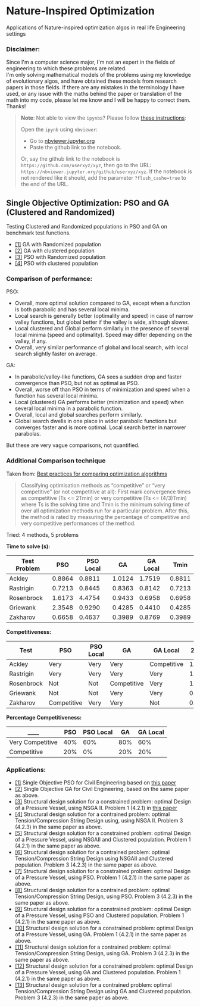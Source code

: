 # Nature-Inspired Optimization
Applications of Nature-inspired optimization algos in real life Engineering settings

### Disclaimer:
Since I'm a computer science major, I'm not an expert in the fields of engineering to which these problems are related.  
I'm only solving mathematical models of the problems using my knowledge of evolutionary algos, and have obtained these models from research papers in those fields. If there are any mistakes in the terminology I have used, or any issue with the maths behind the paper or translation of the math into my code, please let me know and I will be happy to correct them. Thanks!

> **Note**: Not able to view the `ipynb`s? Please follow [these instructions](https://github.com/iurisegtovich/PyTherm-applied-thermodynamics/issues/11#issue-184473171):  
>
> Open the `ipynb` using `nbviewer`:
> * Go to [nbviewer.jupyter.org](https://nbviewer.jupyter.org/)
> * Paste the github link to the notebook.
> 
> Or, say the github link to the notebook is `https://github.com/userxyz/xyz`, then go to the URL: `https://nbviewer.jupyter.org/github/userxyz/xyz`. If the notebook is not rendered like it should, add the parameter `?flush_cashe=true` to the end of the URL.

## Single Objective Optimization: PSO and GA (Clustered and Randomized)
Testing Clustered and Randomized populations in PSO and GA on benchmark test functions.
- [[1]](benchmark_ga.ipynb) GA with Randomized population
- [[2]](benchmark_ga_clustered.ipynb) GA with clustered population
- [[3]](benchmark_pso.ipynb) PSO with Randomized population
- [[4]](benchmark_pso_clustered.ipynb) PSO with clustered population

### Comparison of performance:
PSO:
- Overall, more optimal solution compared to GA, except when a function is both parabolic and has several local minima.
- Local search is generally better (optimality and speed) in case of narrow valley functions, but global better if the valley is wide, although slower.
- Local clustered and Global perform similarly in the presence of several local minima (speed and optimality). Speed may differ depending on the valley, if any. 
- Overall, very similar performance of global and local search, with local search slightly faster on average.

GA:
- In parabolic/valley-like functions, GA sees a sudden drop and faster convergence than PSO, but not as optimal as PSO.
- Overall, worse off than PSO in terms of minimization and speed when a function has several local minima. 
- Local (clustered) GA performs better (minimization and speed) when several local minima in a parabolic function. 
- Overall, local and global searches perform similarly.
- Global search dwells in one place in wider parabolic functions but converges faster and is more optimal. Local search better in narrower parabolas.

But these are very vague comparisons, not quantified.

### Additional Comparison technique 
Taken from: [Best practices for comparing optimization algorithms](https://doi.org/10.1007/s11081-017-9366-1)   
> Classifying optimisation methods as “competitive” or “very competitive” (or not competitive at all): First mark convergence times as competitive (Ts <= 2Tmin) or very competitive  (Ts <= (4/3)Tmin) where Ts is the solving time and Tmin is the minimum solving time of over all optimization methods run for a particular problem. After this, the method is rated by measuring the percentage of competitive and very competitive performances of the method. 

Tried: 4 methods, 5 problems

**Time to solve (s):**

Test Problem | PSO | PSO Local | GA | GA Local | Tmin |  
-------------|-----|-----------|----|----------|------| 
Ackley | 0.8864 | 0.8811 | 1.0124 | 1.7519 | 0.8811 |  
Rastrigin | 0.7213 | 0.8445 | 0.8363 | 0.8142 | 0.7213 |  
Rosenbrock | 1.6173 | 4.4754 | 0.9433 | 0.6958 | 0.6958 |  
Griewank | 2.3548 | 0.9290 | 0.4285 | 0.4410 | 0.4285 |   
Zakharov | 0.6658 | 0.4637 | 0.3989 | 0.8769 | 0.3989 |   

**Competitiveness:**

Test | PSO | PSO Local | GA | GA Local | 2Tmin | 4/3 Tmin |  
---|-------|----------|----|--------|-------|--------|  
Ackley | Very | Very | Very | Competitive | 1.7622 | 1.1748 |  
Rastrigin | Very | Very | Very | Very |1.4426 | 0.9617|  
Rosenbrock | Not | Not | Competitive | Very | 1.3916 | 0.9277 |  
Griewank | Not | Not | Very | Very | 0.8570 | 0.5713 |  
Zakharov | Competitive | Very | Very | Not | 0.7978 | 0.5319 |  

**Percentage Competitiveness:**

____| PSO | PSO Local | GA | GA Local |  
---|---|--------|-----|-----|  
Very Competitive | 40% | 60% | 80% | 60% |  
Competitive | 20% | 0% | 20% | 20% |  



### Applications:
- [[1]](PSO-Concrete.ipynb) Single Objective PSO for Civil Engineering based on [this paper](http://www.ijimt.org/vol10/832-CM0015.pdf)
- [[2]](GA_Concrete.ipynb) Single Objective GA for Civil Engineering, based on the same paper as above.
- [[3]](structural_design_1_nsga2.ipynb) Structural design solution for a constrained problem: optimal Design of a Pressure Vessel, using NSGA II. Problem 1 (4.2.1) in [this paper](https://www.aimsciences.org/article/exportPdf?id=0b2c367b-f5d5-4214-9b55-fbde31e3b7ad)
- [[4]](structural_design_3_nsga2.ipynb) Structural design solution for a contrained problem: optimal Tension/Compression String Design using, using NSGA II. Problem 3 (4.2.3) in the same paper as above.
- [[5]](clustered_design_1.ipynb) Structural design solution for a constrained problem: optimal Design of a Pressure Vessel, using NSGAII and Clustered population. Problem 1 (4.2.1) in the same paper as above.
- [[6]](clustered_design_3.ipynb) Structural design solution for a contrained problem: optimal Tension/Compression String Design using NSGAII and Clustered population. Problem 3 (4.2.3) in the same paper as above.
- [[7]](struct_design_1_pso.ipynb) Structural design solution for a constrained problem: optimal Design of a Pressure Vessel, using PSO. Problem 1 (4.2.1) in the same paper as above.
- [[8]](struct_design_3_pso.ipynb) Structural design solution for a contrained problem: optimal Tension/Compression String Design, using PSO. Problem 3 (4.2.3) in the same paper as above.
- [[9]](clustered_design_1_pso.ipynb) Structural design solution for a constrained problem: optimal Design of a Pressure Vessel, using PSO and Clustered population. Problem 1 (4.2.1) in the same paper as above.
- [[10]](structural_design_1_ga.ipynb) Structural design solution for a constrained problem: optimal Design of a Pressure Vessel, using GA. Problem 1 (4.2.1) in the same paper as above.
- [[11]](structural_design_3_ga.ipynb) Structural design solution for a contrained problem: optimal Tension/Compression String Design, using GA. Problem 3 (4.2.3) in the same paper as above.
- [[12]](clustered_design_1_ga.ipynb) Structural design solution for a constrained problem: optimal Design of a Pressure Vessel, using GA and Clustered population. Problem 1 (4.2.1) in the same paper as above.
- [[13]](clustered_design_3_ga.ipynb) Structural design solution for a contrained problem: optimal Tension/Compression String Design using GA and Clustered population. Problem 3 (4.2.3) in the same paper as above.
